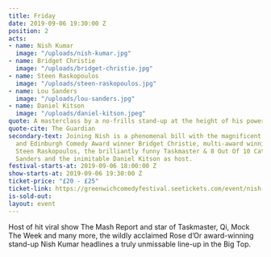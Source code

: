 ```yaml
---
title: Friday
date: 2019-09-06 19:30:00 Z
position: 2
acts:
- name: Nish Kumar
  image: "/uploads/nish-kumar.jpg"
- name: Bridget Christie
  image: "/uploads/bridget-christie.jpg"
- name: Steen Raskopoulos
  image: "/uploads/steen-raskopoulos.jpg"
- name: Lou Sanders
  image: "/uploads/lou-sanders.jpg"
- name: Daniel Kitson
  image: "/uploads/daniel-kitson.jpeg"
quote: A masterclass by a no-frills stand-up at the height of his powers
quote-cite: The Guardian
secondary-text: Joining Nish is a phenomenal bill with the magnificent Radio 4 regular
  and Edinburgh Comedy Award winner Bridget Christie, multi-award winning improviser
  Steen Raskopoulos, the brilliantly funny Taskmaster & 8 Out Of 10 Cats star Lou
  Sanders and the inimitable Daniel Kitson as host.
festival-starts-at: 2019-09-06 18:00:00 Z
show-starts-at: 2019-09-06 19:30:00 Z
ticket-price: "£20 - £25"
ticket-link: https://greenwichcomedyfestival.seetickets.com/event/nish-kumar/national-maritime-museum/1394391
is-sold-out: 
layout: event
---
```


Host of hit viral show The Mash Report and star of Taskmaster, Qi, Mock The Week and many more, the wildly acclaimed Rose d’Or award-winning stand-up Nish Kumar headlines a truly unmissable line-up in the Big Top.